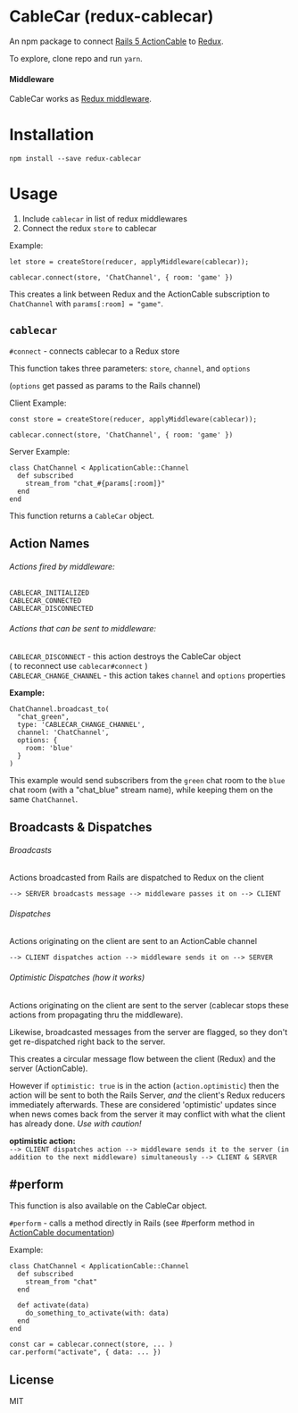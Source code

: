 # CableCar (redux-cablecar)

An npm package to connect [Rails 5 ActionCable](http://edgeguides.rubyonrails.org/action_cable_overview.html) to [Redux](http://redux.js.org/).  

To explore, clone repo and run `yarn`.

#### Middleware
CableCar works as [Redux middleware](http://redux.js.org/docs/api/applyMiddleware.html).

# Installation
`npm install --save redux-cablecar`

# Usage
1. Include `cablecar` in list of redux middlewares
2. Connect the redux `store` to cablecar

Example:
```js6
let store = createStore(reducer, applyMiddleware(cablecar));

cablecar.connect(store, 'ChatChannel', { room: 'game' })
```
This creates a link between Redux and the ActionCable subscription to `ChatChannel` with `params[:room] = "game"`.  

## `cablecar`

`#connect` - connects cablecar to a Redux store

This function takes three parameters: `store`, `channel`, and `options`

(`options` get passed as params to the Rails channel)

Client Example:

```js6
const store = createStore(reducer, applyMiddleware(cablecar));

cablecar.connect(store, 'ChatChannel', { room: 'game' })
```

Server Example:
```rubyonrails
class ChatChannel < ApplicationCable::Channel
  def subscribed
    stream_from "chat_#{params[:room]}"
  end
end
```

This function returns a `CableCar` object.

## Action Names
###### Actions fired by middleware:
`CABLECAR_INITIALIZED`  
`CABLECAR_CONNECTED`  
`CABLECAR_DISCONNECTED`

###### Actions that can be sent to middleware:
`CABLECAR_DISCONNECT` - this action destroys the CableCar object  
( to reconnect use `cablecar#connect` )  
`CABLECAR_CHANGE_CHANNEL` - this action takes `channel` and `options` properties

**Example:**  
```rubyonrails
ChatChannel.broadcast_to(
  "chat_green",
  type: 'CABLECAR_CHANGE_CHANNEL',
  channel: 'ChatChannel',
  options: {
    room: 'blue'
  }
)
```

This example would send subscribers from the `green` chat room to the `blue` chat room (with a "chat_blue" stream name), while keeping them on the same `ChatChannel`.

## Broadcasts & Dispatches
###### Broadcasts
Actions broadcasted from Rails are dispatched to Redux on the client

`--> SERVER broadcasts message --> middleware passes it on --> CLIENT`

###### Dispatches
Actions originating on the client are sent to an ActionCable channel

`--> CLIENT dispatches action --> middleware sends it on --> SERVER`

###### Optimistic Dispatches (how it works)
Actions originating on the client are sent to the server (cablecar stops these actions from propagating thru the middleware).  

Likewise, broadcasted messages from the server are flagged, so they don't get re-dispatched right back to the server.  

This creates a circular message flow between the client (Redux) and the server (ActionCable).  

However if `optimistic: true` is in the action (`action.optimistic`) then the action will be sent to both the Rails Server, *and* the client's Redux reducers immediately afterwards. These are considered 'optimistic' updates since when news comes back from the server it may conflict with what the client has already done. *Use with caution!*

**optimistic action:**  
`--> CLIENT dispatches action --> middleware sends it to the server (in addition to the next middleware) simultaneously --> CLIENT & SERVER`

## #perform

This function is also available on the CableCar object.

`#perform` - calls a method directly in Rails (see #perform method in [ActionCable documentation](http://edgeguides.rubyonrails.org/action_cable_overview.html))  

Example:
```rubyonrails
class ChatChannel < ApplicationCable::Channel
  def subscribed
    stream_from "chat"
  end

  def activate(data)
    do_something_to_activate(with: data)
  end
end
```
```js6
const car = cablecar.connect(store, ... )
car.perform("activate", { data: ... })
```

## License

MIT
